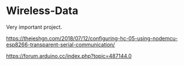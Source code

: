 # Wireless-Data
Very important project.


https://thejeshgn.com/2018/07/12/configuring-hc-05-using-nodemcu-esp8266-transparent-serial-communication/

https://forum.arduino.cc/index.php?topic=487144.0
